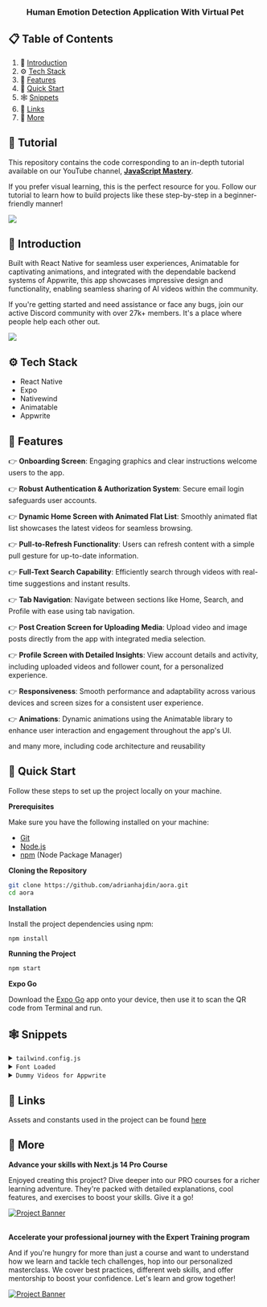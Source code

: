 <div align="center">
  <h3 align="center">Human Emotion Detection Application With Virtual Pet</h3>
</div>

## 📋 <a name="table">Table of Contents</a>

1. 🤖 [Introduction](#introduction)
2. ⚙️ [Tech Stack](#tech-stack)
3. 🔋 [Features](#features)
4. 🤸 [Quick Start](#quick-start)
5. 🕸️ [Snippets](#snippets)
6. 🔗 [Links](#links)
7. 🚀 [More](#more)

## 🚨 Tutorial

This repository contains the code corresponding to an in-depth tutorial available on our YouTube channel, <a href="https://www.youtube.com/@javascriptmastery/videos" target="_blank"><b>JavaScript Mastery</b></a>. 

If you prefer visual learning, this is the perfect resource for you. Follow our tutorial to learn how to build projects like these step-by-step in a beginner-friendly manner!

<a href="https://youtu.be/ZBCUegTZF7M?si=ubt0vk70lSjt6DCs" target="_blank"><img src="https://github.com/sujatagunale/EasyRead/assets/151519281/1736fca5-a031-4854-8c09-bc110e3bc16d" /></a>

## <a name="introduction">🤖 Introduction</a>

Built with React Native for seamless user experiences, Animatable for captivating animations, and integrated with the dependable backend systems of Appwrite, 
this app showcases impressive design and functionality, enabling seamless sharing of AI videos within the community.

If you're getting started and need assistance or face any bugs, join our active Discord community with over 27k+ members. It's a place where people help each other out.

<a href="https://discord.com/invite/n6EdbFJ" target="_blank"><img src="https://github.com/sujatagunale/EasyRead/assets/151519281/618f4872-1e10-42da-8213-1d69e486d02e" /></a>

## <a name="tech-stack">⚙️ Tech Stack</a>

- React Native
- Expo
- Nativewind
- Animatable
- Appwrite

## <a name="features">🔋 Features</a>

👉 **Onboarding Screen**: Engaging graphics and clear instructions welcome users to the app.

👉 **Robust Authentication & Authorization System**: Secure email login safeguards user accounts.

👉 **Dynamic Home Screen with Animated Flat List**: Smoothly animated flat list showcases the latest videos for seamless browsing.

👉 **Pull-to-Refresh Functionality**: Users can refresh content with a simple pull gesture for up-to-date information.

👉 **Full-Text Search Capability**: Efficiently search through videos with real-time suggestions and instant results.

👉 **Tab Navigation**: Navigate between sections like Home, Search, and Profile with ease using tab navigation.

👉 **Post Creation Screen for Uploading Media**: Upload video and image posts directly from the app with integrated media selection.

👉 **Profile Screen with Detailed Insights**: View account details and activity, including uploaded videos and follower count, for a personalized experience.

👉 **Responsiveness**: Smooth performance and adaptability across various devices and screen sizes for a consistent user experience.

👉 **Animations**: Dynamic animations using the Animatable library to enhance user interaction and engagement throughout the app's UI.

and many more, including code architecture and reusability 

## <a name="quick-start">🤸 Quick Start</a>

Follow these steps to set up the project locally on your machine.

**Prerequisites**

Make sure you have the following installed on your machine:

- [Git](https://git-scm.com/)
- [Node.js](https://nodejs.org/en)
- [npm](https://www.npmjs.com/) (Node Package Manager)

**Cloning the Repository**

```bash
git clone https://github.com/adrianhajdin/aora.git
cd aora
```
**Installation**

Install the project dependencies using npm:

```bash
npm install
```

**Running the Project**

```bash
npm start
```

**Expo Go**

Download the [Expo Go](https://expo.dev/go) app onto your device, then use it to scan the QR code from Terminal and run.

## <a name="snippets">🕸️ Snippets</a>

<details>
<summary><code>tailwind.config.js</code></summary>

```javascript
/** @type {import('tailwindcss').Config} */
module.exports = {
  content: ["./app/**/*.{js,jsx,ts,tsx}", "./components/**/*.{js,jsx,ts,tsx}"],
  theme: {
    extend: {
      colors: {
        primary: "#161622",
        secondary: {
          DEFAULT: "#FF9C01",
          100: "#FF9001",
          200: "#FF8E01",
        },
        black: {
          DEFAULT: "#000",
          100: "#1E1E2D",
          200: "#232533",
        },
        gray: {
          100: "#CDCDE0",
        },
      },
      fontFamily: {
        pthin: ["Poppins-Thin", "sans-serif"],
        pextralight: ["Poppins-ExtraLight", "sans-serif"],
        plight: ["Poppins-Light", "sans-serif"],
        pregular: ["Poppins-Regular", "sans-serif"],
        pmedium: ["Poppins-Medium", "sans-serif"],
        psemibold: ["Poppins-SemiBold", "sans-serif"],
        pbold: ["Poppins-Bold", "sans-serif"],
        pextrabold: ["Poppins-ExtraBold", "sans-serif"],
        pblack: ["Poppins-Black", "sans-serif"],
      },
    },
  },
  plugins: [],
};
```

</details>

<details>
<summary><code>Font Loaded</code></summary>

```javascript
const [fontsLoaded, error] = useFonts({
  "Poppins-Black": require("../assets/fonts/Poppins-Black.ttf"),
  "Poppins-Bold": require("../assets/fonts/Poppins-Bold.ttf"),
  "Poppins-ExtraBold": require("../assets/fonts/Poppins-ExtraBold.ttf"),
  "Poppins-ExtraLight": require("../assets/fonts/Poppins-ExtraLight.ttf"),
  "Poppins-Light": require("../assets/fonts/Poppins-Light.ttf"),
  "Poppins-Medium": require("../assets/fonts/Poppins-Medium.ttf"),
  "Poppins-Regular": require("../assets/fonts/Poppins-Regular.ttf"),
  "Poppins-SemiBold": require("../assets/fonts/Poppins-SemiBold.ttf"),
  "Poppins-Thin": require("../assets/fonts/Poppins-Thin.ttf"),
});

useEffect(() => {
  if (error) throw error;

  if (fontsLoaded) {
    SplashScreen.hideAsync();
  }
}, [fontsLoaded, error]);

if (!fontsLoaded && !error) {
  return null;
}
```

</details>

<details>
<summary><code>Dummy Videos for Appwrite</code></summary>

```javascript
const videos = [
  {
    title: "Get inspired to code",
    thumbnail:
      "https://cloud.appwrite.io/v1/storage/buckets/660d0e59e293896f1eaf/files/660eff632e9b02fe90e3/preview?width=2000&height=2000&gravity=top&quality=100&project=660d0e00da0472f3ad52",
    video:
      "https://cloud.appwrite.io/v1/storage/buckets/660d0e59e293896f1eaf/files/660f004955f51e7e3212/view?project=660d0e00da0472f3ad52",
    prompt:
      "Create a motivating AI driven video aimed at inspiring coding enthusiasts with simple language",
  },
  {
    title: "How AI Shapes Coding Future",
    thumbnail:
      "https://cloud.appwrite.io/v1/storage/buckets/660d0e59e293896f1eaf/files/660f0294e36d80abfaa9/preview?width=2000&height=2000&gravity=top&quality=100&project=660d0e00da0472f3ad52",
    video:
      "https://cloud.appwrite.io/v1/storage/buckets/660d0e59e293896f1eaf/files/660f032718759c0250ae/view?project=660d0e00da0472f3ad52",
    prompt: "Picture the future of coding with AI. Show AR VR",
  },
  {
    title: "Dalmatian's journey through Italy",
    thumbnail:
      "https://cloud.appwrite.io/v1/storage/buckets/660d0e59e293896f1eaf/files/660f08374f22dab6ed8a/preview?width=2000&height=2000&gravity=top&quality=100&project=660d0e00da0472f3ad52",
    video:
      "https://cloud.appwrite.io/v1/storage/buckets/660d0e59e293896f1eaf/files/660f093a03c20c7b2d12/view?project=660d0e00da0472f3ad52",
    prompt:
      "Create a heartwarming video following the travels of dalmatian dog exploring beautiful Italy",
  },
  {
    title: "Meet small AI friends",
    thumbnail:
      "https://cloud.appwrite.io/v1/storage/buckets/660d0e59e293896f1eaf/files/660f0aef261367cdc1f5/preview?width=2000&height=2000&gravity=top&quality=100&project=660d0e00da0472f3ad52",
    video:
      "https://cloud.appwrite.io/v1/storage/buckets/660d0e59e293896f1eaf/files/660f0b7855304dd4f802/view?project=660d0e00da0472f3ad52",
    prompt:
      "Make a video about a small blue AI robot blinking its eyes and looking at the screen",
  },
  {
    title: "Find inspiration in Every Line",
    thumbnail:
      "https://cloud.appwrite.io/v1/storage/buckets/660d0e59e293896f1eaf/files/660fd243473318c9dde1/preview?width=2000&height=2000&gravity=top&quality=100&project=660d0e00da0472f3ad52",
    video:
      "https://cloud.appwrite.io/v1/storage/buckets/660d0e59e293896f1eaf/files/660fd2cec9eb0298c9ac/view?project=660d0e00da0472f3ad52",
    prompt:
      "A buy working on his laptop that sparks excitement for coding, emphasizing the endless possibilities and personal growth it offers",
  },
  {
    title: "Japan's Blossoming temple",
    thumbnail:
      "https://cloud.appwrite.io/v1/storage/buckets/660d0e59e293896f1eaf/files/660fd5105ae00135f9f1/preview?width=2000&height=2000&gravity=top&quality=100&project=660d0e00da0472f3ad52",
    video:
      "https://cloud.appwrite.io/v1/storage/buckets/660d0e59e293896f1eaf/files/660fd543cc4792ba0611/view?project=660d0e00da0472f3ad52",
    prompt: "Create a captivating video journey through Japan's Sakura Temple",
  },
  {
    title: "A Glimpse into Tomorrow's VR World",
    thumbnail:
      "https://cloud.appwrite.io/v1/storage/buckets/660d0e59e293896f1eaf/files/660fd68ced2adc48ace2/preview?width=2000&height=2000&gravity=top&quality=100&project=660d0e00da0472f3ad52",
    video:
      "https://cloud.appwrite.io/v1/storage/buckets/660d0e59e293896f1eaf/files/660fd6b103374105e099/view?project=660d0e00da0472f3ad52",
    prompt: "An imaginative video envisioning the future of Virtual Reality",
  },
  {
    title: "A World where Ideas Grow Big",
    thumbnail:
      "https://cloud.appwrite.io/v1/storage/buckets/660d0e59e293896f1eaf/files/660fd7cb71f83e85ec89/preview?width=2000&height=2000&gravity=top&quality=100&project=660d0e00da0472f3ad52",
    video:
      "https://cloud.appwrite.io/v1/storage/buckets/660d0e59e293896f1eaf/files/660fd84ce8c5ff020f71/view?project=660d0e00da0472f3ad52",
    prompt:
      "Make a fun video about hackers and all the cool stuff they do with computers",
  },
];
```

</details>

## <a name="links">🔗 Links</a>

Assets and constants used in the project can be found [here](https://drive.google.com/drive/folders/1pckq7VAoqZlmsEfYaSsDltmQSESKm8h7?usp=sharing)

## <a name="more">🚀 More</a>

**Advance your skills with Next.js 14 Pro Course**

Enjoyed creating this project? Dive deeper into our PRO courses for a richer learning adventure. They're packed with detailed explanations, cool features, and exercises to boost your skills. Give it a go!

<a href="https://jsmastery.pro/next14" target="_blank">
<img src="https://github.com/sujatagunale/EasyRead/assets/151519281/557837ce-f612-4530-ab24-189e75133c71" alt="Project Banner">
</a>

<br />
<br />

**Accelerate your professional journey with the Expert Training program**

And if you're hungry for more than just a course and want to understand how we learn and tackle tech challenges, hop into our personalized masterclass. We cover best practices, different web skills, and offer mentorship to boost your confidence. Let's learn and grow together!

<a href="https://www.jsmastery.pro/masterclass" target="_blank">
<img src="https://github.com/sujatagunale/EasyRead/assets/151519281/fed352ad-f27b-400d-9b8f-c7fe628acb84" alt="Project Banner">
</a>

#
